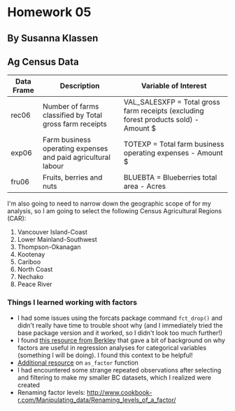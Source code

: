 # Homework 05
## By Susanna Klassen

## Ag Census Data

Data Frame | Description | Variable of Interest  
------------ | ------------- | ------------- 
rec06 | Number of farms classified by Total gross farm receipts | VAL_SALESXFP = Total gross farm receipts (excluding forest products sold) - Amount $
exp06 | Farm business operating expenses and paid agricultural labour | TOTEXP = Total farm business operating expenses - Amount $
fru06 | Fruits, berries and nuts | BLUEBTA = Blueberries total area - Acres

I'm also going to need to narrow down the geographic scope of for my analysis, so I am going to select the following Census Agricultural Regions (CAR):
1. Vancouver Island-Coast
2. Lower Mainland-Southwest
3. Thompson-Okanagan
4. Kootenay
5. Cariboo
6. North Coast
7. Nechako
8. Peace River

### Things I learned working with factors
- I had some issues using the forcats package command ```fct_drop()``` and didn't really have time to trouble shoot why (and I immediately tried the base package version and it worked, so I didn't look too much further!)
- I found <a href="https://www.stat.berkeley.edu/classes/s133/factors.html">this resource from Berkley</a> that gave a bit of background on why factors are useful in regression analyses for categorical variables (something I will be doing). I found this context to be helpful!
- <a href="https://rdrr.io/cran/forcats/man/as_factor.html">Additional resource</a> on ```as_factor``` function 
- I had encountered some strange repeated observations after selecting and filtering to make my smaller BC datasets, which I realized were created 
- Renaming factor levels: http://www.cookbook-r.com/Manipulating_data/Renaming_levels_of_a_factor/
